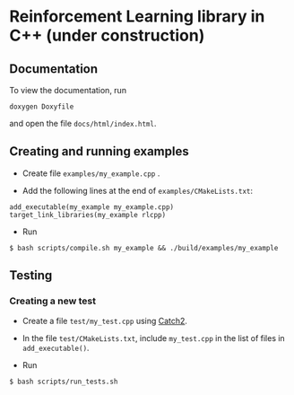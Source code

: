 # Reinforcement Learning library in C++ (under construction)

## Documentation

To view the documentation, run

```
doxygen Doxyfile
```

and open the file `docs/html/index.html`.


## Creating and running examples

* Create file `examples/my_example.cpp` .

* Add the following lines at the end of `examples/CMakeLists.txt`:

```
add_executable(my_example my_example.cpp)
target_link_libraries(my_example rlcpp)
```

* Run 

```
$ bash scripts/compile.sh my_example && ./build/examples/my_example 
```


## Testing

### Creating a new test

* Create a file `test/my_test.cpp` using [Catch2](https://github.com/catchorg/Catch2/blob/master/docs/tutorial.md).

* In the file `test/CMakeLists.txt`, include `my_test.cpp` in the list of files in `add_executable()`.

* Run

```
$ bash scripts/run_tests.sh
```
